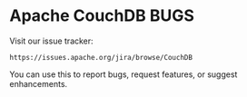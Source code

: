 Apache CouchDB BUGS
===================

Visit our issue tracker:

    https://issues.apache.org/jira/browse/CouchDB

You can use this to report bugs, request features, or suggest enhancements.
